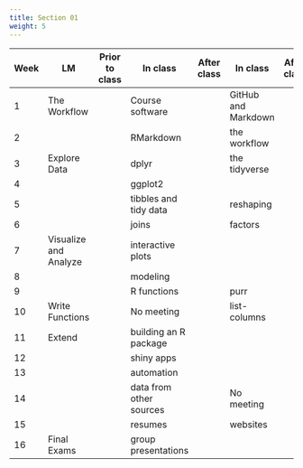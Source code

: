 ```yaml
---
title: Section 01
weight: 5
---
```


| Week | LM  | Prior to class | In class | After class | In class | After class |
| ---- | --- | -------------- | -------- | ----------- | -------- | ----------- |
| 1    | The Workflow   |                | Course software |   | GitHub and Markdown |    |
| 2    |                |                | RMarkdown |    | the workflow |                |          |
| 3    | Explore Data   |                | dplyr |    | the tidyverse |  
| 4    |                |                | ggplot2 |    |    |                |          |
| 5    |                |                | tibbles and tidy data |    |  reshaping |          |
| 6    |                |                | joins  |    |  factors       |          |
| 7    | Visualize and Analyze   |                | interactive plots |    |   |          |
| 8    |                |                | modeling |    |   |          |
| 9    |                |                | R functions |    | purr  |          |
| 10   | Write Functions   |                | No meeting |    | list-columns |          |
| 11   | Extend   |                | building an R package|    |    |          |
| 12   |                |                | shiny apps|    |    |          |
| 13   |                |                | automation|    |    |          |
| 14   |                |                | data from other sources |    | No meeting  |          |
| 15   |                |                | resumes |    | websites |          |
| 16   | Final Exams    |                | group presentations |    |   |          |